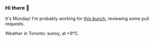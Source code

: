 ### Hi there :wave:

It's Monday! I'm probably working for [this bunch](https://github.com/kohofinancial), reviewing some pull requests.

Weather in Toronto: sunny, at +9°C.
